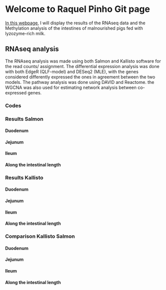 # Welcome to Raquel Pinho Git page

[In this webpage](https://raquelpinho.github.io/RaquelPinho/), I will display the results of the RNAseq data and the Methylation analysis of the intestines of malnourished pigs fed with lyzozyme-rich milk. 

## RNAseq analysis 

The RNAseq analysis was made using both Salmon and Kallisto software for the read counts/ assignment. The differential expression analysis was done with both EdgeR (QLF-model) and DESeq2 (MLE), with the genes considered differently expressed the ones in agreement between the two models. The pathway analysis was done using DAVID and Reactome. the WGCNA  was also used for estimating network analysis between co-expressed genes. 

### Codes

### Results Salmon

#### Duodenum

#### Jejunum

#### Ileum

#### Along the intestinal length

### Results Kallisto

#### Duodenum

#### Jejunum

#### Ileum

#### Along the intestinal length

### Comparison Kallisto Salmon

#### Duodenum

#### Jejunum

#### Ileum

#### Along the intestinal length


